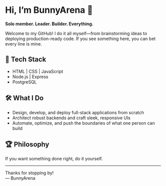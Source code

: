 # Hi, I’m BunnyArena 🐰

**Solo member. Leader. Builder. Everything.**

Welcome to my GitHub! I do it all myself—from brainstorming ideas to deploying production-ready code. If you see something here, you can bet every line is mine.

## 🚀 Tech Stack

- HTML | CSS | JavaScript  
- Node.js | Express  
- PostgreSQL

## 🛠️ What I Do

- Design, develop, and deploy full-stack applications from scratch
- Architect robust backends and craft sleek, responsive UIs
- Automate, optimize, and push the boundaries of what one person can build

## 🏆 Philosophy

If you want something done right, do it yourself.

---

Thanks for stopping by!  
— BunnyArena
